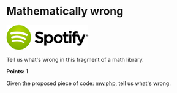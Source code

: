 # Mathematically wrong

![Spotify Logo](../resources/spotify-logo.png)

Tell us what's wrong in this fragment of a math library.

**Points: 1**

Given the proposed piece of code: [mw.php](./mw.php), tell us what's wrong.
